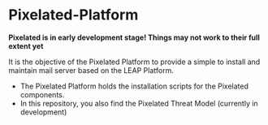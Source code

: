 Pixelated-Platform
==================

**Pixelated is in early development stage! Things may not work to their full extent yet**

It is the objective of the Pixelated Platform to provide a simple to install and maintain mail server based on the LEAP Platform.

* The Pixelated Platform holds the installation scripts for the Pixelated components.
* In this repository, you also find the Pixelated Threat Model (currently in development)
